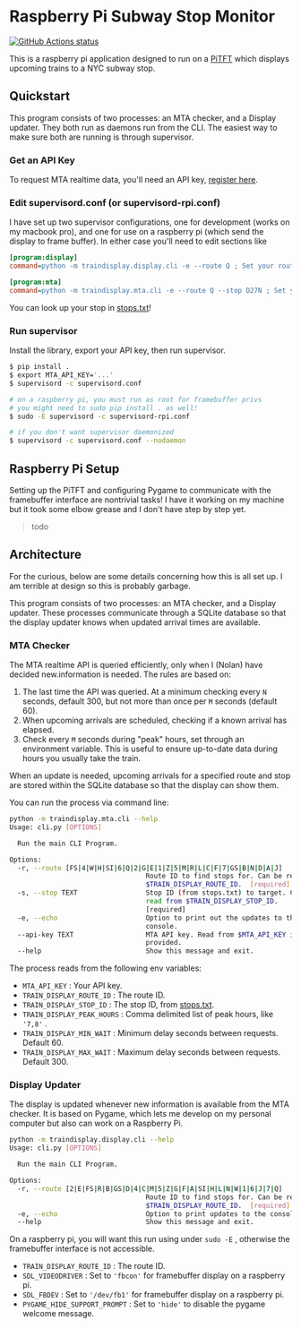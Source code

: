 # Raspberry Pi Subway Stop Monitor

[![GitHub Actions status](https://github.com/nolanbconaway/raspi-nyc-train-display/workflows/Main%20Workflow/badge.svg)](https://github.com/nolanbconaway/raspi-nyc-train-display/actions)

This is a raspberry pi application designed to run on a [PiTFT](https://www.adafruit.com/product/2441) which displays upcoming trains to a NYC subway stop.

## Quickstart

This program consists of two processes: an MTA checker, and a Display updater. They both run as daemons run from the CLI. The easiest way to make sure both are running is through supervisor.

### Get an API Key

To request MTA realtime data, you'll need an API key, [register here](https://datamine.mta.info/user/register).

### Edit supervisord.conf (or supervisord-rpi.conf)

I have set up two supervisor configurations, one for development (works on my macbook pro), and one for use on a raspberry pi (which send the display to frame buffer). In either case you'll need to edit sections like

``` ini
[program:display]
command=python -m traindisplay.display.cli -e --route Q ; Set your route

[program:mta]
command=python -m traindisplay.mta.cli -e --route Q --stop D27N ; Set your route / stop
```

You can look up your stop in [stops.txt](http://web.mta.info/developers/data/nyct/subway/google_transit.zip)!

### Run supervisor

Install the library, export your API key, then run supervisor.

``` sh
$ pip install .
$ export MTA_API_KEY='...'
$ supervisord -c supervisord.conf 

# on a raspberry pi, you must run as root for framebuffer privs
# you might need to sudo pip install . as well!
$ sudo -E supervisord -c supervisord-rpi.conf

# if you don't want supervisor daemonized
$ supervisord -c supervisord.conf --nodaemon
```

## Raspberry Pi Setup

Setting up the PiTFT and configuring Pygame to communicate with the framebuffer
interface are nontrivial tasks! I have it working on my machine but it took some elbow
grease and I don't have step by step yet.

> todo

## Architecture

For the curious, below are some details concerning how this is all set up. I am terrible at design so this is probably garbage.

This program consists of two processes: an MTA checker, and a Display updater. These processes communicate through a SQLite database so that the display updater knows when updated arrival times are available.

### MTA Checker

The MTA realtime API is queried efficiently, only when I (Nolan) have decided new.information is needed. The rules are based on:

1. The last time the API was queried. At a minimum checking every `N` seconds, default 300, but not more than once per `M` seconds (default 60).
2. When upcoming arrivals are scheduled, checking if a known arrival has elapsed.
3. Check every `M` seconds during "peak" hours, set through an environment variable. This is useful to ensure up-to-date data during hours you usually take the train.

When an update is needed, upcoming arrivals for a specified route and stop are stored within the SQLite database so that the display can show them.

You can run the process via command line:

``` sh
python -m traindisplay.mta.cli --help
Usage: cli.py [OPTIONS]

  Run the main CLI Program.

Options:
  -r, --route [FS|4|W|H|SI|6|Q|2|G|E|1|Z|5|M|R|L|C|F|7|GS|B|N|D|A|J]
                                  Route ID to find stops for. Can be read from
                                  $TRAIN_DISPLAY_ROUTE_ID.  [required]
  -s, --stop TEXT                 Stop ID (from stops.txt) to target. Can be
                                  read from $TRAIN_DISPLAY_STOP_ID.
                                  [required]
  -e, --echo                      Option to print out the updates to the
                                  console.
  --api-key TEXT                  MTA API key. Read from $MTA_API_KEY if not
                                  provided.
  --help                          Show this message and exit.
```

The process reads from the following env variables:

* `MTA_API_KEY` : Your API key.
* `TRAIN_DISPLAY_ROUTE_ID` : The route ID.
* `TRAIN_DISPLAY_STOP_ID` : The stop ID, from [stops.txt](http://web.mta.info/developers/data/nyct/subway/google_transit.zip).
* `TRAIN_DISPLAY_PEAK_HOURS` : Comma delimited list of peak hours, like `'7,8'` .
* `TRAIN_DISPLAY_MIN_WAIT` : Minimum delay seconds between requests. Default 60.
* `TRAIN_DISPLAY_MAX_WAIT` : Maximum delay seconds between requests. Default 300.

### Display Updater

The display is updated whenever new information is available from the MTA checker. It is based on Pygame, which lets me develop on my personal computer but also can work on a Raspberry Pi.

``` sh
python -m traindisplay.display.cli --help
Usage: cli.py [OPTIONS]

  Run the main CLI Program.

Options:
  -r, --route [2|E|FS|R|B|GS|D|4|C|M|5|Z|G|F|A|SI|H|L|N|W|1|6|J|7|Q]
                                  Route ID to find stops for. Can be read from
                                  $TRAIN_DISPLAY_ROUTE_ID.  [required]
  -e, --echo                      Option to print updates to the console.
  --help                          Show this message and exit.
```

On a raspberry pi, you will want this run using under `sudo -E` , otherwise the 
framebuffer interface is not accessible.

* `TRAIN_DISPLAY_ROUTE_ID` : The route ID.
* `SDL_VIDEODRIVER` : Set to `'fbcon'` for framebuffer display on a raspberry pi.
* `SDL_FBDEV` : Set to `'/dev/fb1'` for framebuffer display on a raspberry pi.
* `PYGAME_HIDE_SUPPORT_PROMPT` : Set to `'hide'` to disable the pygame welcome message.


